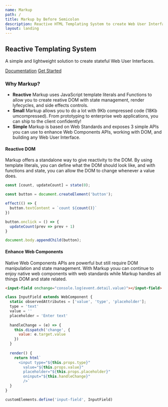```yaml
---
name: Markup
path: /
title: Markup by Before Semicolon
description: Reactive HTML Templating System to create Web User Interfaces.
layout: landing
---
```


<div role="banner" id="banner">

## Reactive Templating System

A simple and lightweight solution to create stateful Web User Interfaces.

<div class="actions">

[Documentation](documentation/index.md) [Get Started](documentation/get-started.md)

</div>

</div>

<section id="why-markup">

### Why Markup?

- **Reactive**
    Markup uses JavaScript template literals and Functions to allow you to create reative DOM with state management, render lyfecycles, and side effects controls.
- **Small**
    Markup allows you to do a lot with 9Kb compressed code (18Kb umcompressed). From prototyping to enterprise web applications, you can ship to the client confidently!
- **Simple**
    Markup is based on Web Standards and exposes 3 simple APIs you can use to enhance Web Components APIs, working with DOM, and building any Web User Interface.

</section>

<section id="reactive-dom">

#### Reactive DOM

Markup offers a standalone way to give reactivity to the DOM. By using template literals, you can define what the DOM should look like, and with functions and state, you can allow the DOM to change whenever a value does.

```javascript
const [count, updateCount] = state(0);

const button = document.createElement('button');

effect(() => {
  button.textContent = `count ${count()}`
})

button.onclick = () => {
  updateCount(prev => prev + 1)
}

document.body.appendChild(button);
```

</section>

<section id="enhance-web-components">

#### Enhance Web Components

Native Web Components APIs are powerful but still require DOM manipulation and state management. With Markup youu can continue to enjoy native web components with web standards while Markup handles all things DOM and state related.

```html
<input-field onchange="console.log(event.detail.value)"></input-field>
```

```javascript
class InputField extends WebComponent {
  static observedAttributes = ['value', 'type', 'placeholder'];
  type = 'text'
  value = ''
  placeholder = 'Enter text'
  
  handleChange = (e) => {
    this.dispatch('change', {
      value: e.target.value
    })
  }
  
  render() {
    return html`
      <input type="${this.props.type}" 
        value="${this.props.value}"
        placeholder="${this.props.placeholder}"
        oninput="${this.handleChange}"
        />`
  }
}

customElements.define('input-field', InputField)
```

</section>
